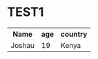 <h1>TEST1</h1>

<table>

<tr>
<th>Name</th>
<th>age</th>
<th>country</th>
</tr>

<tr>
<td>Joshau</td>
<td>19</td>
<td>Kenya</td>
</tr>

</table>